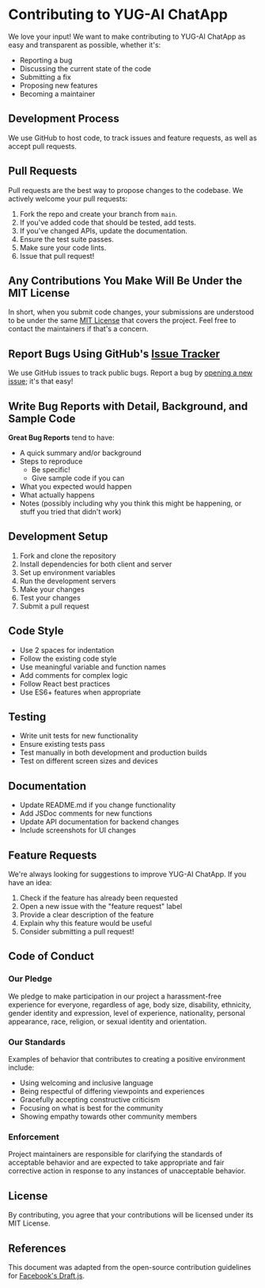 # Contributing to YUG-AI ChatApp

We love your input! We want to make contributing to YUG-AI ChatApp as easy and transparent as possible, whether it's:

- Reporting a bug
- Discussing the current state of the code
- Submitting a fix
- Proposing new features
- Becoming a maintainer

## Development Process

We use GitHub to host code, to track issues and feature requests, as well as accept pull requests.

## Pull Requests

Pull requests are the best way to propose changes to the codebase. We actively welcome your pull requests:

1. Fork the repo and create your branch from `main`.
2. If you've added code that should be tested, add tests.
3. If you've changed APIs, update the documentation.
4. Ensure the test suite passes.
5. Make sure your code lints.
6. Issue that pull request!

## Any Contributions You Make Will Be Under the MIT License

In short, when you submit code changes, your submissions are understood to be under the same [MIT License](http://choosealicense.com/licenses/mit/) that covers the project. Feel free to contact the maintainers if that's a concern.

## Report Bugs Using GitHub's [Issue Tracker](https://github.com/yourusername/yugai-chatapp/issues)

We use GitHub issues to track public bugs. Report a bug by [opening a new issue](https://github.com/yourusername/yugai-chatapp/issues/new); it's that easy!

## Write Bug Reports with Detail, Background, and Sample Code

**Great Bug Reports** tend to have:

- A quick summary and/or background
- Steps to reproduce
  - Be specific!
  - Give sample code if you can
- What you expected would happen
- What actually happens
- Notes (possibly including why you think this might be happening, or stuff you tried that didn't work)

## Development Setup

1. Fork and clone the repository
2. Install dependencies for both client and server
3. Set up environment variables
4. Run the development servers
5. Make your changes
6. Test your changes
7. Submit a pull request

## Code Style

- Use 2 spaces for indentation
- Follow the existing code style
- Use meaningful variable and function names
- Add comments for complex logic
- Follow React best practices
- Use ES6+ features when appropriate

## Testing

- Write unit tests for new functionality
- Ensure existing tests pass
- Test manually in both development and production builds
- Test on different screen sizes and devices

## Documentation

- Update README.md if you change functionality
- Add JSDoc comments for new functions
- Update API documentation for backend changes
- Include screenshots for UI changes

## Feature Requests

We're always looking for suggestions to improve YUG-AI ChatApp. If you have an idea:

1. Check if the feature has already been requested
2. Open a new issue with the "feature request" label
3. Provide a clear description of the feature
4. Explain why this feature would be useful
5. Consider submitting a pull request!

## Code of Conduct

### Our Pledge

We pledge to make participation in our project a harassment-free experience for everyone, regardless of age, body size, disability, ethnicity, gender identity and expression, level of experience, nationality, personal appearance, race, religion, or sexual identity and orientation.

### Our Standards

Examples of behavior that contributes to creating a positive environment include:

- Using welcoming and inclusive language
- Being respectful of differing viewpoints and experiences
- Gracefully accepting constructive criticism
- Focusing on what is best for the community
- Showing empathy towards other community members

### Enforcement

Project maintainers are responsible for clarifying the standards of acceptable behavior and are expected to take appropriate and fair corrective action in response to any instances of unacceptable behavior.

## License

By contributing, you agree that your contributions will be licensed under its MIT License.

## References

This document was adapted from the open-source contribution guidelines for [Facebook's Draft.js](https://github.com/facebook/draft-js/blob/master/CONTRIBUTING.md).
